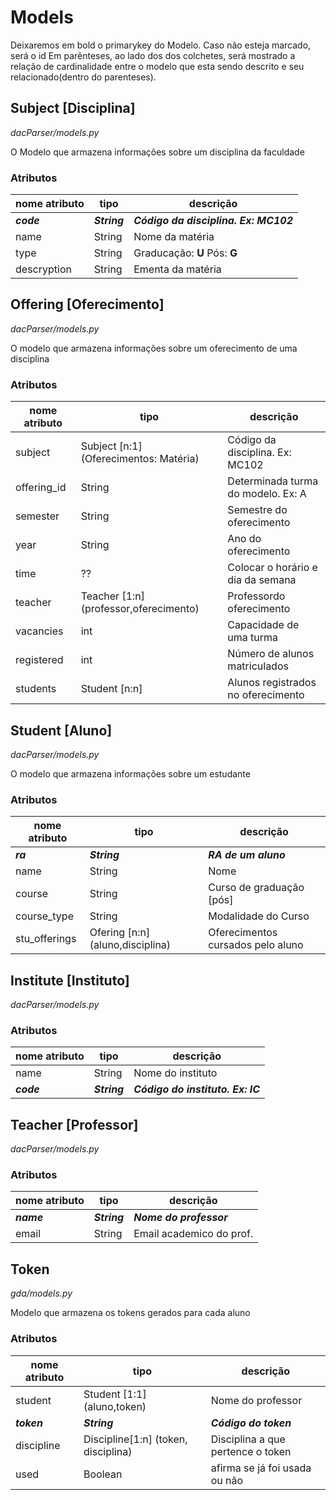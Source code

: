 # Models

Deixaremos em bold o primarykey do Modelo. Caso não esteja marcado, será o id
Em parênteses, ao lado dos dos colchetes, será mostrado a relação de cardinalidade
entre o modelo que esta sendo descrito e seu relacionado(dentro do parenteses).

## **Subject** [Disciplina]
*dacParser/models.py*

O Modelo que armazena informações sobre um disciplina da faculdade

### Atributos
| nome atributo | tipo         | descrição                       |
| ------------- | ------------ | ------------------------------  |
| ***code***    | ***String*** | ***Código da disciplina. Ex: MC102*** |
| name          | String       | Nome da matéria                 |
| type  	    | String       | Graducação: **U** Pós: **G**    |
| descryption   | String       | Ementa da matéria               |


## **Offering** [Oferecimento]
*dacParser/models.py*

O modelo que armazena informações sobre um oferecimento de uma disciplina

### Atributos
|nome atributo| tipo          | descrição                          |
| ----------- | ------------- | ---------------------------------- |
| subject     | Subject [n:1] \(Oferecimentos: Matéria\)   | Código da disciplina. Ex: MC102    |
| offering_id  | String        | Determinada turma do modelo. Ex: A |
| semester    | String        | Semestre do oferecimento           |
| year        | String        | Ano do oferecimento                |
| time        | ??            | Colocar o horário e dia da semana  |
| teacher     | Teacher [1:n] \(professor,oferecimento\) | Professordo oferecimento           |
| vacancies   | int           | Capacidade de uma turma            |
| registered  | int           | Número de alunos matriculados      |
| students    | Student [n:n] | Alunos registrados no oferecimento |


## **Student** [Aluno]
*dacParser/models.py*

O modelo que armazena informações sobre um estudante

### Atributos
|nome atributo| tipo          | descrição               |
| ----------- | ------------- | ----------------------- |
|***ra***     | ***String***  | ***RA de um aluno***    |
| name        | String        | Nome                    |
| course      | String        | Curso de graduação [pós]|
| course_type | String        | Modalidade do Curso     |
|stu_offerings| Ofering [n:n] \(aluno,disciplina\)| Oferecimentos cursados pelo aluno|


## **Institute** [Instituto]
*dacParser/models.py*


### Atributos
|nome atributo| tipo          | descrição                        |
| ----------- | ------------- | -------------------------------- |  
|    name     | String        | Nome do instituto                |
| ***code***  | ***String***  | ***Código do instituto. Ex: IC***|


## **Teacher** [Professor]
*dacParser/models.py*


### Atributos
|nome atributo| tipo          | descrição           |
| ----------- | ------------- | ------------------- |
|   ***name***| ***String***  | ***Nome do professor***   |
| email       | String        | Email academico do prof.|


## **Token**
*gda/models.py*

Modelo que armazena os tokens gerados para cada aluno

### Atributos
|nome atributo| tipo          | descrição                           |
| ----------- | ------------- | ----------------------------------- |
|   student   | Student [1:1] \(aluno,token\)| Nome do professor                   |
| ***token*** | ***String***  | ***Código do token***               |
|  discipline |Discipline[1:n] \(token, disciplina\) | Disciplina a que pertence o token   |
|     used    | Boolean       | afirma se já foi usada ou não       |
